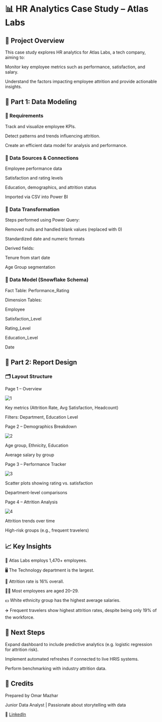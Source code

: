 # 📊 HR Analytics Case Study – Atlas Labs

## 🏢 Project Overview

This case study explores HR analytics for Atlas Labs, a tech company, aiming to:

Monitor key employee metrics such as performance, satisfaction, and salary.

Understand the factors impacting employee attrition and provide actionable insights.

## 🧱 Part 1: Data Modeling

### 📌 Requirements

Track and visualize employee KPIs.

Detect patterns and trends influencing attrition.

Create an efficient data model for analysis and performance.

### 🔗 Data Sources & Connections

Employee performance data

Satisfaction and rating levels

Education, demographics, and attrition status

Imported via CSV into Power BI

### 🔄 Data Transformation

Steps performed using Power Query:

Removed nulls and handled blank values (replaced with 0)

Standardized date and numeric formats

Derived fields:

Tenure from start date

Age Group segmentation

### 🧩 Data Model (Snowflake Schema)

Fact Table: Performance_Rating

Dimension Tables:

Employee

Satisfaction_Level

Rating_Level

Education_Level

Date


## 🎨 Part 2: Report Design


### 🗂️ Layout Structure

Page 1 –  Overview

![1](https://github.com/user-attachments/assets/84565dc4-c22a-4113-9741-e9040b1fbe5c)


Key metrics (Attrition Rate, Avg Satisfaction, Headcount)

Filters: Department, Education Level

Page 2 – Demographics Breakdown

![2](https://github.com/user-attachments/assets/0fd3e6f7-bdeb-4f68-9fc3-fe5414c95b41)


Age group, Ethnicity, Education

Average salary by group

Page 3 – Performance Tracker

![3](https://github.com/user-attachments/assets/a5846a12-71b4-4bc6-b75c-00e127bd773d)


Scatter plots showing rating vs. satisfaction

Department-level comparisons

Page 4  – Attrition Analysis

![4](https://github.com/user-attachments/assets/2466b58e-7f16-4d4b-904c-83be065b8c04)

Attrition trends over time

High-risk groups (e.g., frequent travelers)


## 📈 Key Insights

👥 Atlas Labs employs 1,470+ employees.

🖥️ The Technology department is the largest.

🔁 Attrition rate is 16% overall.

🧑‍💼 Most employees are aged 20–29.

💵 White ethnicity group has the highest average salaries.

✈️ Frequent travelers show highest attrition rates, despite being only 19% of the workforce.


## 📌 Next Steps

Expand dashboard to include predictive analytics (e.g. logistic regression for attrition risk).

Implement automated refreshes if connected to live HRIS systems.

Perform benchmarking with industry attrition data.


## 🤝 Credits

Prepared by Omar  Mazhar

Junior Data Analyst | Passionate about storytelling with data

🔗 [LinkedIn](https://linkedin.com/in/omarmazhar-bi) 

